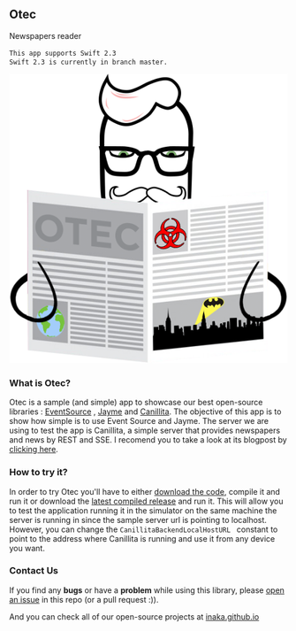 ## Otec
Newspapers reader


```
This app supports Swift 2.3
Swift 2.3 is currently in branch master.
```

![2016-06-16](https://raw.githubusercontent.com/inaka/Otec/master/Otec-Logo-Readme.png)

### What is Otec?

Otec is a sample (and simple) app to showcase our best open-source libraries : [EventSource](https://github.com/inaka/EventSource) , [Jayme](https://github.com/inaka/Jayme) and [Canillita](https://github.com/inaka/canillita). 
The objective of this app is to show how simple is to use Event Source and Jayme. The server we are using to test the app is Canillita, a simple server that provides newspapers and news by REST and SSE. I recomend you to take a look at its blogpost by [clicking here](inaka.net/blog/2016/01/04/canillita-your-first-erlang-web-server-V2/).

### How to try it?

In order to try Otec you'll have to either [download the code](https://github.com/inaka/canillita/archive/2.0.1.zip), compile it and run it or download the [latest compiled release](https://github.com/inaka/canillita/releases/download/2.0.1/canillita.zip) and run it. This will allow you to test the application running it in the simulator on the same machine the server is running in since the sample server url is pointing to localhost. However, you can change the ```CanillitaBackendLocalHostURL ``` constant to point to the address where Canillita is running and use it from any device you want. 

### Contact Us
If you find any **bugs** or have a **problem** while using this library, please [open an issue](https://github.com/inaka/Otec/issues/new) in this repo (or a pull request :)).

And you can check all of our open-source projects at [inaka.github.io](http://inaka.github.io)
